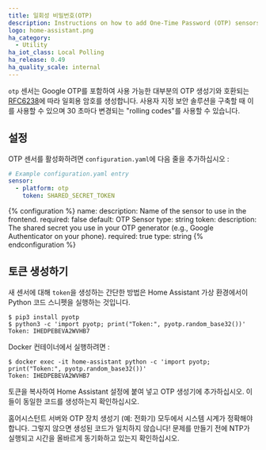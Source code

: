 ```yaml
---
title: 일회성 비밀번호(OTP)
description: Instructions on how to add One-Time Password (OTP) sensors into Home Assistant.
logo: home-assistant.png
ha_category:
  - Utility
ha_iot_class: Local Polling
ha_release: 0.49
ha_quality_scale: internal
---
```


`otp` 센서는 Google OTP를 포함하여 사용 가능한 대부분의 OTP 생성기와 호환되는 [RFC6238](https://tools.ietf.org/html/rfc6238)에 따라 일회용 암호를 생성합니다. 사용자 지정 보안 솔루션을 구축할 때 이를 사용할 수 있으며 30 초마다 변경되는 "rolling codes"를 사용할 수 있습니다.

## 설정

OTP 센서를 활성화하려면 `configuration.yaml`에 다음 줄을 추가하십시오 :

```yaml
# Example configuration.yaml entry
sensor:
  - platform: otp
    token: SHARED_SECRET_TOKEN
```

{% configuration %}
name:
  description: Name of the sensor to use in the frontend.
  required: false
  default: OTP Sensor
  type: string
token:
  description: The shared secret you use in your OTP generator (e.g., Google Authenticator on your phone).
  required: true
  type: string
{% endconfiguration %}

## 토큰 생성하기

새 센서에 대해 `token`을 생성하는 간단한 방법은 Home Assistant 가상 환경에서이 Python 코드 스니펫을 실행하는 것입니다.

```shell
$ pip3 install pyotp
$ python3 -c 'import pyotp; print("Token:", pyotp.random_base32())'
Token: IHEDPEBEVA2WVHB7
```

Docker 컨테이너에서 실행하려면 : 

```shell
$ docker exec -it home-assistant python -c 'import pyotp; print("Token:", pyotp.random_base32())'
Token: IHEDPEBEVA2WVHB7
```

토큰을 복사하여 Home Assistant 설정에 붙여 넣고 OTP 생성기에 추가하십시오. 이들이 동일한 코드를 생성하는지 확인하십시오.

<div class='note warning'>
홈어시스턴트 서버와 OTP 장치 생성기 (예: 전화기) 모두에서 시스템 시계가 정확해야합니다. 그렇지 않으면 생성된 코드가 일치하지 않습니다! 문제를 만들기 전에 NTP가 실행되고 시간을 올바르게 동기화하고 있는지 확인하십시오.
</div>
